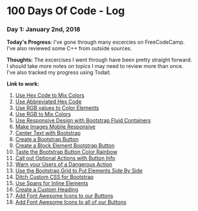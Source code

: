 # 100 Days Of Code - Log

### Day 1: January 2nd, 2018

**Today's Progress**: I've gone through many excercies on FreeCodeCamp. I've also reviewed some C++ from outside sources.

**Thoughts:** The excercises I went through have been pretty straight forward. I should take more notes on topics I may need to review more than once. I've also tracked my progress using Todait.

**Link to work:** 
1. [Use Hex Code to Mix Colors](https://www.freecodecamp.org/challenges/use-hex-code-to-mix-colors)
2. [Use Abbreviated Hex Code](https://www.freecodecamp.org/challenges/use-abbreviated-hex-code)
3. [Use RGB values to Color Elements](https://www.freecodecamp.org/challenges/use-rgb-values-to-color-elements)
4. [Use RGB to Mix Colors](https://www.freecodecamp.org/challenges/use-rgb-to-mix-colors)
5. [Use Responsive Design with Bootstrap Fluid Containers](https://www.freecodecamp.org/challenges/use-responsive-design-with-bootstrap-fluid-containers)
6. [Make Images Mobile Responsive](https://www.freecodecamp.org/challenges/make-images-mobile-responsive)
7. [Center Text with Bootstrap](https://www.freecodecamp.org/challenges/center-text-with-bootstrap)
8. [Create a Bootstrap Button](https://www.freecodecamp.org/challenges/create-a-bootstrap-button)
9. [Create a Block Element Bootstrap Button](https://www.freecodecamp.org/challenges/create-a-block-element-bootstrap-button)
10. [Taste the Bootstrap Button Color Rainbow](https://www.freecodecamp.org/challenges/taste-the-bootstrap-button-color-rainbow)
11. [Call out Optional Actions with Button Info](https://www.freecodecamp.org/challenges/call-out-optional-actions-with-button-info)
12. [Warn your Users of a Dangerous Action](https://www.freecodecamp.org/challenges/warn-your-users-of-a-dangerous-action)
13. [Use the Bootstrap Grid to Put Elements Side By Side](https://www.freecodecamp.org/challenges/use-the-bootstrap-grid-to-put-elements-side-by-side)
14. [Ditch Custom CSS for Bootstrap](https://www.freecodecamp.org/challenges/ditch-custom-css-for-bootstrap)
15. [Use Spans for Inline Elements](https://www.freecodecamp.org/challenges/use-spans-for-inline-elements)
16. [Create a Custom Heading](https://www.freecodecamp.org/challenges/create-a-custom-heading)
17. [Add Font Awesome Icons to our Buttons](https://www.freecodecamp.org/challenges/add-font-awesome-icons-to-our-buttons)
18. [Add Font Awesome Icons to all of our Buttons](https://www.freecodecamp.org/challenges/add-font-awesome-icons-to-all-of-our-buttons)
